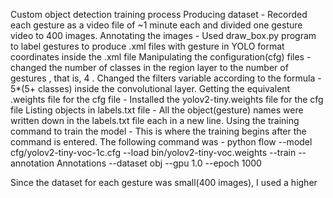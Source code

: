 Custom object detection training process
Producing dataset - Recorded each gesture as a video file of ~1 minute each and divided one gesture video to 400 images.
Annotating the images - Used draw_box.py program to label gestures to produce .xml files with gesture in YOLO format coordinates inside the .xml file
Manipulating the configuration(cfg) files - changed the number of classes in the region layer to the number of gestures , that is, 4 . Changed the filters variable according to the formula - 5*(5+ classes) inside the convolutional layer.
Getting the equivalent .weights file for the cfg file - Installed the yolov2-tiny.weights file for the cfg file
Listing objects in labels.txt file - All the object(gesture) names were written down in the labels.txt file each in a new line.
Using the training command to train the model - This is where the training begins after the command is entered. The following command was - 
python flow --model cfg/yolov2-tiny-voc-1c.cfg --load bin/yolov2-tiny-voc.weights --train --annotation Annotations --dataset obj --gpu 1.0 --epoch 1000

Since the dataset for each gesture was small(400 images), I used a higher 